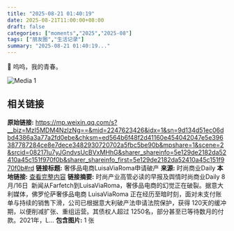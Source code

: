 ```yaml
---
title: "2025-08-21 01:40:19"
date: 2025-08-21T11:00:00+08:00
draft: false
categories: ["moments","2025","2025-08"]
tags: ["朋友圈","生活记录"]
summary: "2025-08-21 01:40:19..."
---
```


🥹 呜呜，我的青春。

![Media 1](/Moments/photos/2025-08-21/202508210140190.jpg)

## 相关链接

**原始链接:** https://mp.weixin.qq.com/s?__biz=MzI5MDM4NzIzNg==&mid=2247623426&idx=1&sn=9d134d51ec06dbd4386a3a77a2fd0ebe&chksm=ed564b6f48f2d41160e454042047e5e396387787284ce8e7dece3482930720702a5fbc5be90b&mpshare=1&scene=2&srcid=08217Iu7yJGndvsUcBVxMHhG&sharer_shareinfo=5e129de2182da52410a45c151f970f0b&sharer_shareinfo_first=5e129de2182da52410a45c151f970f0b#rd
**链接标题:** 奢侈品电商LuisaViaRoma申请破产
**来源:** 时尚商业Daily
**本地链接:** [查看完整内容](/link_content/2025/08/2025-08-21-1/link_content/)
**链接摘要:** 时尚产业高管必读的早报及舆情时尚商业Daily 8月/16日  新闻从Farfetch到LuisaViaRoma，奢侈品电商的幻觉正在破裂。据意大利媒体，佛罗伦萨奢侈品电商 LuisaViaRoma 正在经历至暗时刻，面对未支付账单与持续的销售下滑，公司已根据意大利破产法申请法院保护，获得 120天的缓冲期，以便削减扩张、重组运营。其债权人超过 1250名，部分甚至已等待数月的付款。2021年，L...
**包含图片:** 1 张

